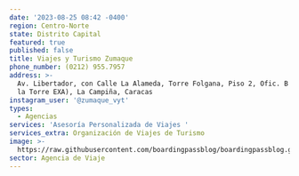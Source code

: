 ```yaml
---
date: '2023-08-25 08:42 -0400'
region: Centro-Norte
state: Distrito Capital
featured: true
published: false
title: Viajes y Turismo Zumaque
phone_number: (0212) 955.7957
address: >-
  Av. Libertador, con Calle La Alameda, Torre Folgana, Piso 2, Ofic. B (Frente a
  la Torre EXA), La Campiña, Caracas
instagram_user: '@zumaque_vyt'
types:
  - Agencias
services: 'Asesoría Personalizada de Viajes '
services_extra: Organización de Viajes de Turismo
image: >-
  https://raw.githubusercontent.com/boardingpassblog/boardingpassblog.github.io/main/assets/images/Zumaque.jpg
sector: Agencia de Viaje
---
```

